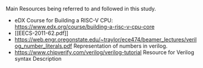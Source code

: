 Main Resources being referred to and followed in this study.

- eDX Course for Building a RISC-V CPU: https://www.edx.org/course/building-a-risc-v-cpu-core
- [[EECS-2011-62.pdf]] 
- https://web.engr.oregonstate.edu/~traylor/ece474/beamer_lectures/verilog_number_literals.pdf Representation of numbers in verilog.
- https://www.chipverify.com/verilog/verilog-tutorial  Resource for Verilog syntax Description
